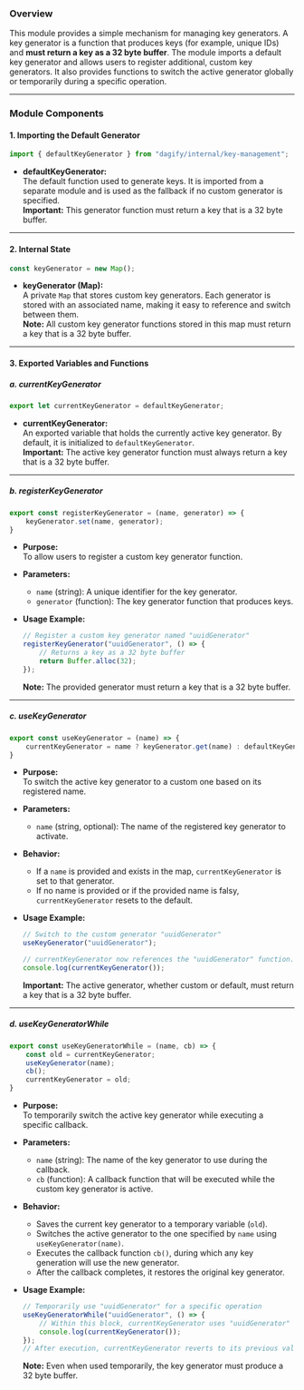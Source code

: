 ### Overview

This module provides a simple mechanism for managing key generators. A key generator is a function that produces keys (for example, unique IDs) and **must return a key as a 32 byte buffer**. The module imports a default key generator and allows users to register additional, custom key generators. It also provides functions to switch the active generator globally or temporarily during a specific operation.

---

### Module Components

#### 1. **Importing the Default Generator**

```javascript
import { defaultKeyGenerator } from "dagify/internal/key-management";
```

- **defaultKeyGenerator:**  
  The default function used to generate keys. It is imported from a separate module and is used as the fallback if no custom generator is specified.  
  **Important:** This generator function must return a key that is a 32 byte buffer.

---

#### 2. **Internal State**

```javascript
const keyGenerator = new Map();
```

- **keyGenerator (Map):**  
  A private `Map` that stores custom key generators. Each generator is stored with an associated name, making it easy to reference and switch between them.  
  **Note:** All custom key generator functions stored in this map must return a key that is a 32 byte buffer.

---

#### 3. **Exported Variables and Functions**

##### **a. currentKeyGenerator**

```javascript
export let currentKeyGenerator = defaultKeyGenerator;
```

- **currentKeyGenerator:**  
  An exported variable that holds the currently active key generator. By default, it is initialized to `defaultKeyGenerator`.  
  **Important:** The active key generator function must always return a key that is a 32 byte buffer.

---

##### **b. registerKeyGenerator**

```javascript
export const registerKeyGenerator = (name, generator) => {
    keyGenerator.set(name, generator);
}
```

- **Purpose:**  
  To allow users to register a custom key generator function.

- **Parameters:**
    - `name` (string): A unique identifier for the key generator.
    - `generator` (function): The key generator function that produces keys.

- **Usage Example:**

  ```javascript
  // Register a custom key generator named "uuidGenerator"
  registerKeyGenerator("uuidGenerator", () => {
      // Returns a key as a 32 byte buffer
      return Buffer.alloc(32);
  });
  ```

  **Note:** The provided generator must return a key that is a 32 byte buffer.

---

##### **c. useKeyGenerator**

```javascript
export const useKeyGenerator = (name) => {
    currentKeyGenerator = name ? keyGenerator.get(name) : defaultKeyGenerator;
}
```

- **Purpose:**  
  To switch the active key generator to a custom one based on its registered name.

- **Parameters:**
    - `name` (string, optional): The name of the registered key generator to activate.

- **Behavior:**
    - If a `name` is provided and exists in the map, `currentKeyGenerator` is set to that generator.
    - If no name is provided or if the provided name is falsy, `currentKeyGenerator` resets to the default.

- **Usage Example:**

  ```javascript
  // Switch to the custom generator "uuidGenerator"
  useKeyGenerator("uuidGenerator");
  
  // currentKeyGenerator now references the "uuidGenerator" function.
  console.log(currentKeyGenerator());
  ```

  **Important:** The active generator, whether custom or default, must return a key that is a 32 byte buffer.

---

##### **d. useKeyGeneratorWhile**

```javascript
export const useKeyGeneratorWhile = (name, cb) => {
    const old = currentKeyGenerator;
    useKeyGenerator(name);
    cb();
    currentKeyGenerator = old;
}
```

- **Purpose:**  
  To temporarily switch the active key generator while executing a specific callback.

- **Parameters:**
    - `name` (string): The name of the key generator to use during the callback.
    - `cb` (function): A callback function that will be executed while the custom key generator is active.

- **Behavior:**
    - Saves the current key generator to a temporary variable (`old`).
    - Switches the active generator to the one specified by `name` using `useKeyGenerator(name)`.
    - Executes the callback function `cb()`, during which any key generation will use the new generator.
    - After the callback completes, it restores the original key generator.

- **Usage Example:**

  ```javascript
  // Temporarily use "uuidGenerator" for a specific operation
  useKeyGeneratorWhile("uuidGenerator", () => {
      // Within this block, currentKeyGenerator uses "uuidGenerator"
      console.log(currentKeyGenerator());
  });
  // After execution, currentKeyGenerator reverts to its previous value.
  ```

  **Note:** Even when used temporarily, the key generator must produce a 32 byte buffer.
